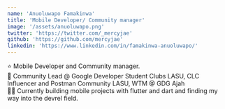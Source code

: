 ```yaml
---
name: 'Anuoluwapo Famakinwa'
title: 'Mobile Developer/ Community manager'
image: '/assets/anuoluwapo.png'
twitter: 'https://twitter.com/_mercyjae'
github: 'https://github.com/mercyjae'
linkedin: 'https://www.linkedin.com/in/famakinwa-anuoluwapo/'
---
```



<div>
  ⭐ Mobile Developer and Community manager. <br/>
  👻 Community Lead  @ Google Developer Student Clubs LASU, CLC Influencer and Postman Community LASU, WTM @ GDG Ajah <br/>


</div>

<div class="mt-4">
  🏄‍♀️ Currently building mobile projects with flutter and dart and finding my way into the devrel field.
</div>

